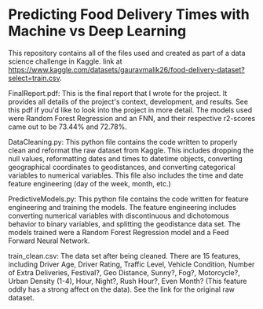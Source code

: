 # Predicting Food Delivery Times with Machine vs Deep Learning

This repository contains all of the files used and created as part of a data science challenge in Kaggle. 
link at https://www.kaggle.com/datasets/gauravmalik26/food-delivery-dataset?select=train.csv. 

FinalReport.pdf: This is the final report that I wrote for the project. It provides all details of the project's context, development, and results. See this pdf if you'd like to look into the project in more detail. The models used were Random Forest Regression and an FNN, and their respective r2-scores came out to be 73.44% and 72.78%.

DataCleaning.py: This python file contains the code written to properly clean and reformat the raw dataset from Kaggle. This includes dropping the null values, reformatting dates and times to datetime objects, converting geographical coordinates to geodistances, and converting categorical variables to numerical variables. This file also includes the time and date feature engineering (day of the week, month, etc.)

PredictiveModels.py: This python file contains the code written for feature engineering and training the models. The feature engineering includes converting numerical variables with discontinuous and dichotomous behavior to binary variables, and splitting the geodistance data set. The models trained were a Random Forest Regression model and a Feed Forward Neural Network.

train_clean.csv: The data set after being cleaned. There are 15 features, including Driver Age, Driver Rating, Traffic Level, Vehicle Condition, Number of Extra Deliveries, Festival?, Geo Distance, Sunny?, Fog?, Motorcycle?, Urban Density (1-4), Hour, Night?, Rush Hour?, Even Month? (This feature oddly has a strong affect on the data). See the link for the original raw dataset.
